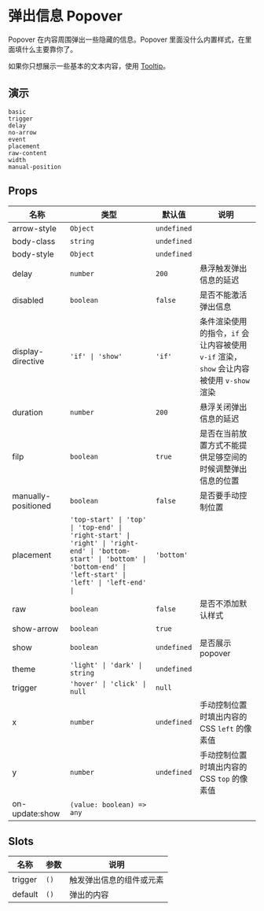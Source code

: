 # 弹出信息 Popover

Popover 在内容周围弹出一些隐藏的信息。Popover 里面没什么内置样式，在里面填什么主要靠你了。

如果你只想展示一些基本的文本内容，使用 [Tooltip](n-tooltip)。

## 演示

```demo
basic
trigger
delay
no-arrow
event
placement
raw-content
width
manual-position
```

## Props
|名称|类型|默认值|说明|
|-|-|-|-|
|arrow-style|`Object`|`undefined`||
|body-class|`string`|`undefined`||
|body-style|`Object`|`undefined`||
|delay|`number`|`200`|悬浮触发弹出信息的延迟|
|disabled|`boolean`|`false`|是否不能激活弹出信息|
|display-directive|`'if' \| 'show'`|`'if'`|条件渲染使用的指令，`if` 会让内容被使用 `v-if` 渲染，`show` 会让内容被使用 `v-show` 渲染|
|duration|`number`|`200`|悬浮关闭弹出信息的延迟|
|filp|`boolean`|`true`|是否在当前放置方式不能提供足够空间的时候调整弹出信息的位置|
|manually-positioned|`boolean`|`false`|是否要手动控制位置|
|placement|`'top-start' \| 'top' \| 'top-end' \| 'right-start' \| 'right' \| 'right-end' \| 'bottom-start' \| 'bottom' \| 'bottom-end' \| 'left-start' \| 'left' \| 'left-end' \| `|`'bottom'`||
|raw|`boolean`|`false`|是否不添加默认样式|
|show-arrow|`boolean`|`true`||
|show|`boolean`|`undefined`|是否展示 popover|
|theme|`'light' \| 'dark' \| string`|`undefined`||
|trigger|`'hover' \| 'click' \| null`|`null`||
|x|`number`|`undefined`|手动控制位置时填出内容的 CSS `left` 的像素值|
|y|`number`|`undefined`|手动控制位置时填出内容的 CSS `top` 的像素值||
|on-update:show|`(value: boolean) => any`|||

## Slots
|名称|参数|说明|
|-|-|-|
|trigger|`()`|触发弹出信息的组件或元素|
|default|`()`|弹出的内容|